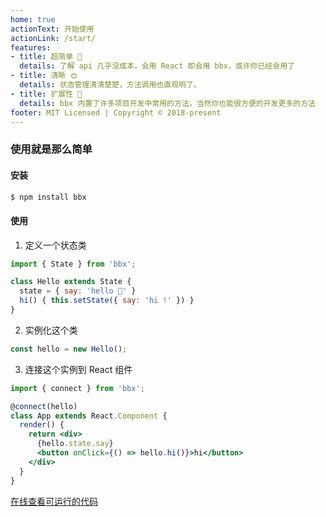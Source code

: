 ```yaml
---
home: true
actionText: 开始使用
actionLink: /start/
features:
- title: 超简单 👶
  details: 了解 api 几乎没成本，会用 React 即会用 bbx，或许你已经会用了
- title: 清晰 🌞
  details: 状态管理清清楚楚，方法调用也直观明了。
- title: 扩展性 🐣
  details: bbx 内置了许多项目开发中常用的方法，当然你也能很方便的开发更多的方法
footer: MIT Licensed | Copyright © 2018-present
---
```


### 使用就是那么简单

#### 安装
```bash
$ npm install bbx
```

#### 使用

1. 定义一个状态类
```jsx
import { State } from 'bbx';

class Hello extends State {
  state = { say: 'hello 👶' }
  hi() { this.setState({ say: 'hi !' }) }
}
```

2. 实例化这个类

```jsx
const hello = new Hello();
```

3. 连接这个实例到 React 组件
```jsx
import { connect } from 'bbx';

@connect(hello)
class App extends React.Component {
  render() {
    return <div>
      {hello.state.say}
      <button onClick={() => hello.hi()}>hi</button>
    </div>
  }
}
```

[在线查看可运行的代码](https://stackblitz.com/edit/bbx-example-hello)